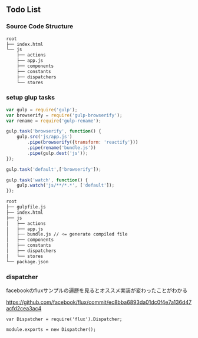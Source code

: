 ## Todo List

### Source Code Structure

```bash
root
├── index.html
└── js
    ├── actions
    ├── app.js
    ├── components
    ├── constants
    ├── dispatchers
    └── stores
```

### setup glup tasks

```javascript
var gulp = require('gulp');
var browserify = require('gulp-browserify');
var rename = require('gulp-rename');

gulp.task('browserify', function() {
    gulp.src('js/app.js')
        .pipe(browserify({transform: 'reactify'}))
        .pipe(rename('bundle.js'))
        .pipe(gulp.dest('js'));
});

gulp.task('default',['browserify']);

gulp.task('watch', function() {
    gulp.watch('js/**/*.*', ['default']);
});
```

```bash
root
├── gulpfile.js
├── index.html
├── js
│   ├── actions
│   ├── app.js
│   ├── bundle.js // <= generate compiled file
│   ├── components
│   ├── constants
│   ├── dispatchers
│   └── stores
└── package.json
```

### dispatcher

facebookのfluxサンプルの遍歴を見るとオススメ実装が変わったことがわかる

https://github.com/facebook/flux/commit/ec8bba6893da01dc0f4e7a136d47acfd2cea3ac4

```javascirpt
var Dispatcher = require('flux').Dispatcher;

module.exports = new Dispatcher();

```
